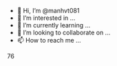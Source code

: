 - 👋 Hi, I’m @manhvt081
- 👀 I’m interested in ...
- 🌱 I’m currently learning ...
- 💞️ I’m looking to collaborate on ...
- 📫 How to reach me ...

<!---
manhvt081/manhvt081 is a ✨ special ✨ repository because its `README.md` (this file) appears on your GitHub profile.
You can click the Preview link to take a look at your changes.
--->
76
